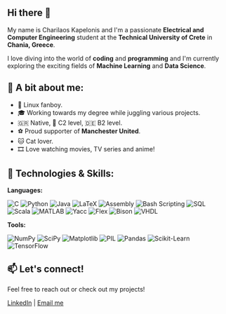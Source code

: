 ## Hi there 👋

My name is Charilaos Kapelonis and I'm a passionate **Electrical and Computer Engineering** student at the **Technical University of Crete** in **Chania, Greece**.

I love diving into the world of **coding** and **programming** and I'm currently exploring the exciting fields of **Machine Learning** and **Data Science**.



## 🌟 A bit about me:

- 🐧 Linux fanboy.
- 🎓 Working towards my degree while juggling various projects.
- 🇬🇷 Native, 🏴󠁧󠁢󠁥󠁮󠁧󠁿 C2 level, 🇩🇪 B2 level.
- ⚽️ Proud supporter of **Manchester United**.
- 🐱 Cat lover.
- 🎞️ Love watching movies, TV series and anime!

## 🔧 Technologies & Skills:

**Languages:**

![C](https://img.shields.io/badge/-C-00599C?style=flat-square&logo=c&logoColor=white)
![Python](https://img.shields.io/badge/-Python-3776AB?style=flat-square&logo=python&logoColor=white)
![Java](https://img.shields.io/badge/-Java-007396?style=flat-square&logo=java&logoColor=white)
![LaTeX](https://img.shields.io/badge/-LaTeX-008080?style=flat-square&logo=latex&logoColor=white)
![Assembly](https://img.shields.io/badge/-Assembly-525252?style=flat-square&logoColor=white)
![Bash Scripting](https://img.shields.io/badge/-Bash-4EAA25?style=flat-square&logo=gnu-bash&logoColor=white)
![SQL](https://img.shields.io/badge/-SQL-4479A1?style=flat-square&logo=postgresql&logoColor=white)
![Scala](https://img.shields.io/badge/-Scala-DC322F?style=flat-square&logo=scala&logoColor=white)
![MATLAB](https://img.shields.io/badge/-MATLAB-0076A8?style=flat-square&logo=mathworks&logoColor=white)
![Yacc](https://img.shields.io/badge/-Yacc-004080?style=flat-square&logo=yacc&logoColor=white)
![Flex](https://img.shields.io/badge/-Flex-004080?style=flat-square&logo=flex&logoColor=white)
![Bison](https://img.shields.io/badge/-Bison-900C3F?style=flat-square&logo=gnu&logoColor=white)
![VHDL](https://img.shields.io/badge/-VHDL-FFA500?style=flat-square&logo=vhdl&logoColor=white)

**Tools:**

![NumPy](https://img.shields.io/badge/-NumPy-013243?style=flat-square&logo=numpy&logoColor=white)
![SciPy](https://img.shields.io/badge/-SciPy-8CAAE6?style=flat-square&logo=scipy&logoColor=white)
![Matplotlib](https://img.shields.io/badge/-Matplotlib-11557C?style=flat-square&logo=python&logoColor=white)
![PIL](https://img.shields.io/badge/-Pillow-3776AB?style=flat-square&logo=python&logoColor=white)
![Pandas](https://img.shields.io/badge/-Pandas-150458?style=flat-square&logo=pandas&logoColor=white)
![Scikit-Learn](https://img.shields.io/badge/-Scikit--Learn-F7931E?style=flat-square&logo=scikit-learn&logoColor=white)
![TensorFlow](https://img.shields.io/badge/-TensorFlow-FF6F00?style=flat-square&logo=tensorflow&logoColor=white)

## 📫 Let's connect!

Feel free to reach out or check out my projects!

[LinkedIn](https://www.linkedin.com/in/charilaos-kapelonis-065b8930b/) | [Email me](mailto:ckapelonis02@gmail.com)
